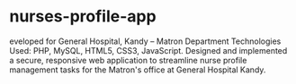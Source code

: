# nurses-profile-app
eveloped for General Hospital, Kandy – Matron Department Technologies Used: PHP, MySQL, HTML5, CSS3, JavaScript. Designed and implemented a secure, responsive web application to streamline nurse profile management tasks for the Matron's office at General Hospital Kandy.
